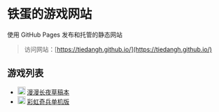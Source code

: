 # 铁蛋的游戏网站

使用 GitHub Pages 发布和托管的静态网站

> 访问网站：[https://tiedangh.github.io/](https://tiedangh.github.io/)

## 游戏列表
- <img src="long_night/favicon.ico" width="18" height="18" alt="icon" /> <a href="https://tiedangh.github.io/long_night/map.html">漫漫长夜草稿本</a>
- <img src="rainbow_treasure_hunter/favicon.ico" width="18" height="18" alt="icon" /> <a href="https://tiedangh.github.io/rainbow_treasure_hunter/index.html">彩虹奇兵单机版</a>
